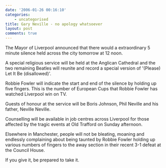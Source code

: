 ```yaml
---
date: '2006-01-26 00:16:10'
categories:
    - uncategorised
title: Gary Neville - no apology whatsoever
layout: post
comments: true
---
```

The Mayor of Liverpool announced that there would a extraordinary 5
minute silence held across the city tomorrow at 12 noon.

A special religious service will be held at the Anglican Cathedral and
the two remaining Beatles will reunite and record a special version of
'(Please) Let It Be (disallowed)'.

Robbie Fowler will indicate the start and end of the silence by holding
up five fingers. This is the number of European Cups that Robbie Fowler
has watched Liverpool win on TV.

Guests of honour at the service will be Boris Johnson, Phil Neville and
his father, Neville Neville.

Counselling will be available in job centres across Liverpool for those
affected by the tragic events at Old Trafford on Sunday afternoon.

Elsewhere in Manchester, people will not be bleating, moaning and
endlessly complaining about being taunted by Robbie Fowler holding up
various numbers of fingers to the away section in their recent 3-1
defeat at the Council House.

If you give it, be prepared to take it.
